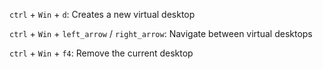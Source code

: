 `ctrl` + `Win` + `d`: Creates a new virtual desktop

`ctrl` + `Win` + `left_arrow` / `right_arrow`: Navigate between virtual desktops

`ctrl` + `Win` + `f4`: Remove the current desktop 